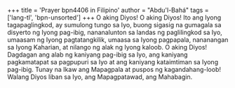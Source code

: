 +++
title = 'Prayer bpn4406 in Filipino'
author = "Abdu'l-Bahá"
tags = ['lang-tl', 'bpn-unsorted']
+++
O aking Diyos! O aking Diyos! Ito ang Iyong tagapaglingkod, ay sumulong tungo sa Iyo, buong sigasig na gumagala sa disyerto ng Iyong pag-ibig, nananalunton sa landas ng paglilingkod sa Iyo, umaasam ng Iyong pagtatangkilik, umaasa sa Iyong pagpapala, nananangan sa Iyong Kaharian, at nilango ng alak ng Iyong kaloob. O aking Diyos! Dagdagan ang alab ng kaniyang pag-ibig sa Iyo, ang kaniyang pagkamatapat sa pagpupuri sa Iyo at ang kaniyang kataimtiman sa Iyong pag-ibig. Tunay na Ikaw ang Mapagpala at puspos ng kagandahang-loob! Walang Diyos liban sa Iyo, ang Mapagpatawad, ang Mahabagin.
